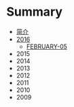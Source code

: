 # Summary

* [简介](README.md)
* [2016](2016.md)
   * [FEBRUARY-05](February-05.md)
* 2015
* 2014
* 2013
* 2012
* 2011
* 2010
* 2009

